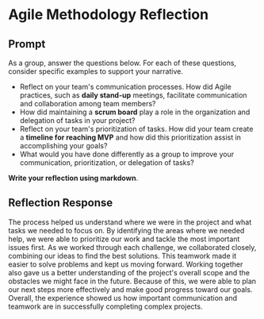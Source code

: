 # Agile Methodology Reflection

## Prompt

As a group, answer the questions below. For each of these questions, consider specific examples to support your narrative.

- Reflect on your team's communication processes. How did Agile practices, such as **daily stand-up** meetings, facilitate communication and collaboration among team members?
- How did maintaining a **scrum board** play a role in the organization and delegation of tasks in your project?
- Reflect on your team's prioritization of tasks. How did your team create a **timeline for reaching MVP** and how did this prioritization assist in accomplishing your goals?
- What would you have done differently as a group to improve your communication, prioritization, or delegation of tasks?

**Write your reflection using markdown**.

## Reflection Response

The process helped us understand where we were in the project and what tasks we needed to focus on. By identifying the areas where we needed help, we were able to prioritize our work and tackle the most important issues first. As we worked through each challenge, we collaborated closely, combining our ideas to find the best solutions. This teamwork made it easier to solve problems and kept us moving forward. Working together also gave us a better understanding of the project's overall scope and the obstacles we might face in the future. Because of this, we were able to plan our next steps more effectively and make good progress toward our goals. Overall, the experience showed us how important communication and teamwork are in successfully completing complex projects.
